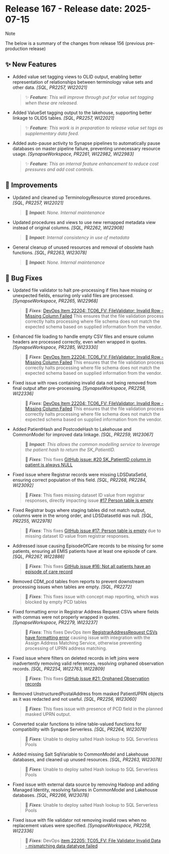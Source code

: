 # Release 167 - Release date: 2025-07-15

> [!NOTE]
> The below is a summary of the changes from release 156 (previous pre-production release)

## ✨ New Features

- Added value set tagging views to OLID output, enabling better representation of relationships between terminology value sets and other data. *[SQL, PR2257, WI22021]*
  > ✨ ***Feature**: This will improve through put for value set tagging when these are released.*

- Added ValueSet tagging output to the lakehouse, supporting better linkage to OLIDS tables. *[SQL, PR2257, WI22021]*
  > ✨ ***Feature**: This work is in preparation to release value set tags as supplementary data feed.*

- Added auto-pause activity to Synapse pipelines to automatically pause databases on master pipeline failure, preventing unnecessary resource usage. *[SynapseWorkspace, PR2261, WI22982, WI22983]*
  > ✨ ***Feature**: This an internal feature enhancement to reduce cost pressures and add cost controls.*

## 🧰 Improvements

- Updated and cleaned up TerminologyResource stored procedures. *[SQL, PR2257, WI22021]*
    > 🎯 ***Impact**: None. Internal maintenance*

- Updated procedures and views to use new remapped metadata view instead of original columns. *[SQL, PR2262, WI22908]*
    > 🎯 ***Impact**: Internal consistency in use of metadata*

- General cleanup of unused resources and removal of obsolete hash functions. *[SQL, PR2263, WI23078]*
    > 🎯 ***Impact**: None. Internal maintenance*

## 🐞 Bug Fixes

- Updated file validator to halt pre-processing if files have missing or unexpected fields, ensuring only valid files are processed. *[SynapseWorkspace, PR2265, WI22968]*
  > 🐞 ***Fixes***: [DevOps Item 22204: TC06_FV: FileValidator: Invalid Row - Missing Column Failed](https://dev.azure.com/NELAnalytics/LondonDataService/_workitems/edit/22204) This ensures that the file validation process correctly halts processing where file schema does not match the expected schema based on supplied information from the vendor.

- Enhanced file loading to handle empty CSV files and ensure column headers are processed correctly, even when wrapped in quotes. *[SynapseWorkspace, PR2285, WI23330]*
  > 🐞 ***Fixes***: [DevOps Item 22204: TC06_FV: FileValidator: Invalid Row - Missing Column Failed](https://dev.azure.com/NELAnalytics/LondonDataService/_workitems/edit/22204) This ensures that the file validation process correctly halts processing where file schema does not match the expected schema based on supplied information from the vendor.

- Fixed issue with rows containing invalid data not being removed from final output after pre-processing. *[SynapseWorkspace, PR2258, WI22336]*
  > 🐞 ***Fixes***: [DevOps Item 22204: TC06_FV: FileValidator: Invalid Row - Missing Column Failed](https://dev.azure.com/NELAnalytics/LondonDataService/_workitems/edit/22204) This ensures that the file validation process correctly halts processing where file schema does not match the expected schema based on supplied information from the vendor.

- Added PatientHash and PostcodeHash to Lakehouse and CommonModel for improved data linkage. *[SQL, PR2259, WI23067]*
  > 🎯 ***Impact**: This allows the common modelling service to leverage the patient hash to return the SK_PatientID.*
  >
  > 🐞 ***Fixes***: This fixes [GitHub issue: #20 SK_PatientID column in patient is always NULL](https://github.com/NHSISL/Datasets/issues/20)

- Fixed issue where Registrar records were missing LDSDataSetId, ensuring correct population of this field. *[SQL, PR2268, PR2284, WI23092]*
  > 🐞 ***Fixes***: This fixes missing dataset ID value from registrar responses, directly impacting issue [#17 Person table is empty](https://github.com/NHSISL/Datasets/issues/17)

- Fixed Registrar bugs where staging tables did not match output, columns were in the wrong order, and LDSDatasetId was null. *[SQL, PR2255, WI22978]*
  > 🐞 ***Fixes***: This fixes [GitHub issue #17: Person table is empty](https://github.com/NHSISL/Datasets/issues/17) due to missing dataset ID value from registrar responses.

- Addressed issue causing EpisodeOfCare records to be missing for some patients, ensuring all EMIS patients have at least one episode of care. *[SQL, PR2267, WI22886]*
  > 🐞 ***Fixes***: This fixes [GitHub issue #16: Not all patients have an episode of care record](https://github.com/NHSISL/Datasets/issues/16)

- Removed CDM_pcd tables from reports to prevent downstream processing issues when tables are empty. *[SQL, PR2272]*
  > 🐞 ***Fixes***: This fixes issue with concept map reporting, which was blocked by empty PCD tables

- Fixed formatting error in Registrar Address Request CSVs where fields with commas were not properly wrapped in quotes. *[SynapseWorkspace, PR2279, WI23237]*
    > 🐞 ***Fixes***: This fixes DevOps item [RegistrarAddressRequest CSVs have formatting error](https://dev.azure.com/NELAnalytics/LondonDataService/_workitems/edit/23237) causing issue with integration with the Assign Address Matching Service, otherwise preventing processing of UPRN address matching.

- Fixed issue where filters on deleted records in left joins were inadvertently removing valid references, resolving orphaned observation records. *[SQL, PR2254, WI22763, WI22809]*
  > 🐞 ***Fixes***: This fixes [GitHub issue #21: Orphaned Observation records](https://github.com/NHSISL/Datasets/issues/21)

- Removed UnstructuredPostalAddress from masked PatientUPRN objects as it was redacted and not useful. *[SQL, PR2256, WI23060]*
  > 🐞 ***Fixes***: This fixes issue with presence of PCD field in the planned masked UPRN output.

- Converted scalar functions to inline table-valued functions for compatibility with Synapse Serverless. *[SQL, PR2264, WI23078]*
  > 🐞 ***Fixes***: Unable to deploy salted Hash lookup to SQL Serverless Pools

- Added missing Salt SqlVariable to CommonModel and Lakehouse databases, and cleaned up unused resources. *[SQL, PR2263, WI23078]*
  > 🐞 ***Fixes***: Unable to deploy salted Hash lookup to SQL Serverless Pools

- Fixed issue with external data source by removing Hadoop and adding Managed Identity, resolving failures in CommonModel and Lakehouse databases. *[SQL, PR2266, WI23078]*
  > 🐞 ***Fixes***: Unable to deploy salted Hash lookup to SQL Serverless Pools

- Fixed issue with file validator not removing invalid rows when no replacement values were specified. *[SynapseWorkspace, PR2258, WI22336]*
  > 🐞 ***Fixes***: DevOps [item 22205: TC05_FV: File Validator Invalid Data - mismatching data datatype failed](https://dev.azure.com/NELAnalytics/LondonDataService/_workitems/edit/22205)
